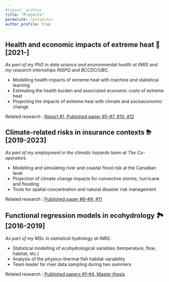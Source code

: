 ```yaml
---
#layout: archive
title: "Projects"
permalink: /projects/
author_profile: true
---
```


Health and economic impacts of extreme heat 🌇 [2021-]
-------------------

*As part of my PhD in data science and environmental health at INRS and my research internships INSPQ and BCCDC/UBC.*

- Modelling health impacts of extreme heat with machine and statistical learning
- Estimating the health burden and associated economic costs of extreme heat
- Projecting the impacts of extreme heat with climate and socioeconomic change

Related research : [Report #1, Published paper #5–#7, #10; #12](https://jeremieboudreault.github.io/research/)


Climate-related risks in insurance contexts ⛈ [2019-2023] 
-------------------

*As part of my employment in the climatic hazards team at The Co-operators.*

- Modelling and simulating river and coastal flood risk at the Canadian level
- Projection of climate change impacts for convective storms, hurricane and flooding
- Tools for spatial concentration and natural disaster risk management

Related research : [Published paper #8–#9; #11](https://jeremieboudreault.github.io/research/)


Functional regression models in ecohydrology 🏞 [2016-2019] 
------------------ 

*As part of my MSc in statistical hydrology at INRS.*

- Statistical modelling of ecohydrological variables (temperature, flow, habitat, etc.)
- Analysis of the physico-thermal fish habitat variability
- Team leader for river data sampling during two summers

Related research : [Published papers #1–#4, Master thesis](https://jeremieboudreault.github.io/research/)